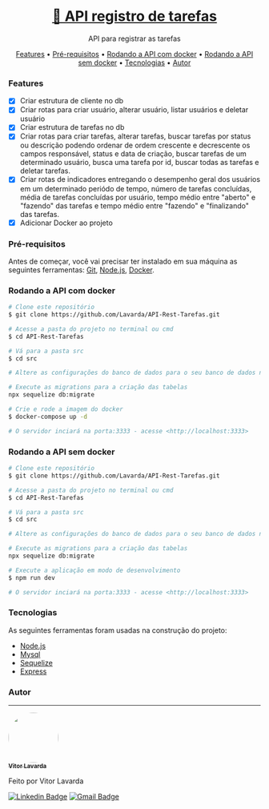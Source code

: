 <h1 align="center">
    <a href="">🔗 API registro de tarefas </a>
</h1>

<p align="center">API para registrar as tarefas</p>

<p align="center">
  <a href="#features">Features</a> •
  <a href="#pré-requisitos">Pré-requisitos</a> •
  <a href="#rodando-a-api-com-docker">Rodando a API com docker</a> •
  <a href="#rodando-a-api-sem-docker">Rodando a API sem docker</a> •  
  <a href="#tecnologias">Tecnologias</a> •
  <a href="#autor">Autor</a>
</p>

### Features

- [x] Criar estrutura de cliente no db
- [x] Criar rotas para criar usuário, alterar usuário, listar usuários e deletar usuário
- [x] Criar estrutura de tarefas no db
- [x] Criar rotas para criar tarefas, alterar tarefas, buscar tarefas por status ou descrição podendo ordenar de ordem crescente e decrescente os campos responsável, status e data de criação, buscar tarefas de um determinado usuário, busca uma tarefa por id, buscar todas as tarefas e deletar tarefas. 
- [x] Criar rotas de indicadores entregando o desempenho geral dos usuários em um determinado periódo de tempo, número de tarefas concluídas, média de tarefas concluídas por usuário, tempo médio entre "aberto" e "fazendo" das tarefas e tempo médio entre "fazendo" e "finalizando" das tarefas.
- [x] Adicionar Docker ao projeto

### Pré-requisitos

Antes de começar, você vai precisar ter instalado em sua máquina as seguintes ferramentas:
[Git](https://git-scm.com), [Node.js](https://nodejs.org/en/), [Docker](https://www.docker.com/get-started). 

### Rodando a API com docker

```bash
# Clone este repositório
$ git clone https://github.com/Lavarda/API-Rest-Tarefas.git

# Acesse a pasta do projeto no terminal ou cmd
$ cd API-Rest-Tarefas

# Vá para a pasta src
$ cd src

# Altere as configurações do banco de dados para o seu banco de dados no arquivo database/config/config.js

# Execute as migrations para a criação das tabelas
npx sequelize db:migrate

# Crie e rode a imagem do docker
$ docker-compose up -d

# O servidor inciará na porta:3333 - acesse <http://localhost:3333>
```

### Rodando a API sem docker

```bash
# Clone este repositório
$ git clone https://github.com/Lavarda/API-Rest-Tarefas.git

# Acesse a pasta do projeto no terminal ou cmd
$ cd API-Rest-Tarefas

# Vá para a pasta src
$ cd src

# Altere as configurações do banco de dados para o seu banco de dados no arquivo database/config/config.js e altere o host para 'localhost'

# Execute as migrations para a criação das tabelas
npx sequelize db:migrate

# Execute a aplicação em modo de desenvolvimento
$ npm run dev

# O servidor inciará na porta:3333 - acesse <http://localhost:3333>
```

### Tecnologias

As seguintes ferramentas foram usadas na construção do projeto:

- [Node.js](https://nodejs.org/en/)
- [Mysql](https://www.mysql.com/)
- [Sequelize](https://sequelize.org)
- [Express](https://expressjs.com/pt-br/)

### Autor
---

<a href="github/Lavarda">
 <img style="border-radius: 50%;" src="https://avatars2.githubusercontent.com/u/43797265?s=400&u=e5b9bba154f27fb5572e5cf747dbb57d3ca923e6&v=4" width="100px;" alt=""/>
 <br />
 <sub><b>Vitor Lavarda</b></sub>
</a> 

Feito por Vitor Lavarda

[![Linkedin Badge](https://img.shields.io/badge/-Thiago-blue?style=flat-square&logo=Linkedin&logoColor=white&link=https://www.linkedin.com/in/vitor-lavarda-00a776177/)](https://www.linkedin.com/in/vitor-lavarda-00a776177/) 
[![Gmail Badge](https://img.shields.io/badge/-tgmarinho@gmail.com-c14438?style=flat-square&logo=Gmail&logoColor=white&link=mailto:vitorlavarda.souza@gmail.com)](mailto:vitorlavarda.souza@gmail.com)